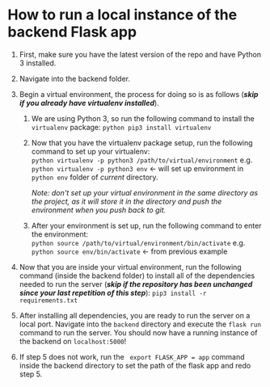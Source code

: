 # How to run a local instance of the backend Flask app

1. First, make sure you have the latest version of the repo and have Python 3 installed.  

2. Navigate into the backend folder.  

3. Begin a virtual environment, the process for doing so is as follows (***skip if you already have virtualenv installed***).
    1. We are using Python 3, so run the following command to install the ```virtualenv``` package: 
        ```python pip3 install virtualenv```
    2. Now that you have the virtualenv package setup, run the following command to set up your virtualenv:  
        ```python virtualenv -p python3 /path/to/virtual/environment``` e.g. ```python virtualenv -p python3 env``` <- will set up environment in ```python env``` folder of *current* directory.  
          
        *Note: don't set up your virtual environment in the same directory as the project, as it will store it in the directory and push the environment when you push back to git.*
    3. After your environment is set up, run the following command to enter the environment:  
        ```python source /path/to/virtual/environment/bin/activate``` e.g. ```python source env/bin/activate``` <- from previous example  
4. Now that you are inside your virtual environment, run the following command (inside the backend folder) to install all of the dependencies needed to run the server (***skip if the repository has been unchanged since your last repetition of this step***): 
    ```pip3 install -r requirements.txt```
5. After installing all dependencies, you are ready to run the server on a local port. Navigate into the ```backend``` directory and execute the ```flask run``` command to run the server. You should now have a running instance of the backend on ```localhost:5000```!
      
6. If step 5 does not work, run the  ``` export FLASK_APP = app``` command inside the backend directory to set the path of the flask app and redo step 5.
